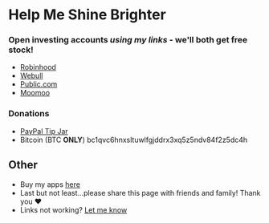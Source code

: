 # Help Me Shine Brighter

### Open investing accounts _using my links_ - we'll both get free stock!
  - [Robinhood](https://join.robinhood.com/daniels20863)
  - [Webull](https://a.webull.com/8kstecCtaeVS4ZsVbz)
  - [Public.com](https://share.public.com/danielspringer)
  - [Moomoo](https://j.moomoo.com/00kcml)

### Donations
- [PayPal Tip Jar](https://www.paypal.com/paypalme/danielspringerpaypal)
- Bitcoin (BTC **ONLY**) bc1qvc6hnxsltuwlfgjddrx3xq5z5ndv84f2z5dc4h

## Other
- Buy my apps [here](https://apple.co/3uyCNct)
- Last but not least...please share this page with friends and family! Thank you ❤️
- Links not working? [Let me know](https://forms.gle/nkLPf2BcZy8V3VHA9)